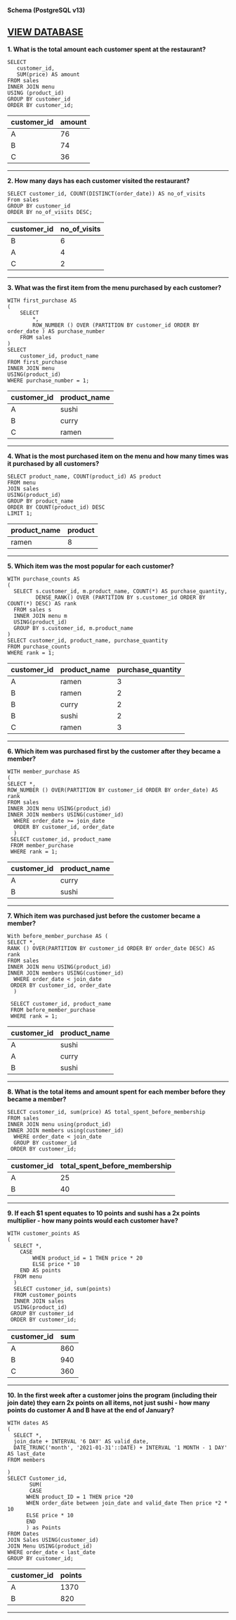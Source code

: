 **Schema (PostgreSQL v13)**

[VIEW DATABASE](https://github.com/Tutuabbey/8-Week-SQL-Challenge/blob/main/Dannys_Diner_Week_1/database)
---
**1. What is the total amount each customer spent at the restaurant?**

    SELECT
       customer_id,
       SUM(price) AS amount
    FROM sales
    INNER JOIN menu
    USING (product_id)
    GROUP BY customer_id
    ORDER BY customer_id;

| customer_id | amount |
| ----------- | ------ |
| A           | 76     |
| B           | 74     |
| C           | 36     |

---
**2. How many days has each customer visited the restaurant?**

    SELECT customer_id, COUNT(DISTINCT(order_date)) AS no_of_visits
    From sales
    GROUP BY customer_id
    ORDER BY no_of_visits DESC;

| customer_id | no_of_visits |
| ----------- | ------------ |
| B           | 6            |
| A           | 4            |
| C           | 2            |

---
**3. What was the first item from the menu purchased by each customer?**

    WITH first_purchase AS 
    (
        SELECT 
            *,
            ROW_NUMBER () OVER (PARTITION BY customer_id ORDER BY order_date ) AS purchase_number            
        FROM sales
    )
    SELECT 
        customer_id, product_name
    FROM first_purchase 
    INNER JOIN menu
    USING(product_id)
    WHERE purchase_number = 1;

| customer_id | product_name |
| ----------- | ------------ |
| A           | sushi        |
| B           | curry        |
| C           | ramen        |

---
**4. What is the most purchased item on the menu and how many times was it purchased by all customers?**

    SELECT product_name, COUNT(product_id) AS product
    FROM menu 
    JOIN sales
    USING(product_id)
    GROUP BY product_name
    ORDER BY COUNT(product_id) DESC
    LIMIT 1;

| product_name | product |
| ------------ | ------- |
| ramen        | 8       |

---
**5. Which item was the most popular for each customer?**

    WITH purchase_counts AS 
    (
      SELECT s.customer_id, m.product_name, COUNT(*) AS purchase_quantity,
             DENSE_RANK() OVER (PARTITION BY s.customer_id ORDER BY COUNT(*) DESC) AS rank
      FROM sales s
      INNER JOIN menu m 
      USING(product_id)
      GROUP BY s.customer_id, m.product_name
    )
    SELECT customer_id, product_name, purchase_quantity
    FROM purchase_counts
    WHERE rank = 1;

| customer_id | product_name | purchase_quantity |
| ----------- | ------------ | ----------------- |
| A           | ramen        | 3                 |
| B           | ramen        | 2                 |
| B           | curry        | 2                 |
| B           | sushi        | 2                 |
| C           | ramen        | 3                 |

---
**6. Which item was purchased first by the customer after they became a member?**

    WITH member_purchase AS 
    (
    SELECT *,
    ROW_NUMBER () OVER(PARTITION BY customer_id ORDER BY order_date) AS rank
    FROM sales
    INNER JOIN menu USING(product_id)
    INNER JOIN members USING(customer_id)
      WHERE order_date >= join_date
      ORDER BY customer_id, order_date
      )
     SELECT customer_id, product_name
     FROM member_purchase
     WHERE rank = 1;

| customer_id | product_name |
| ----------- | ------------ |
| A           | curry        |
| B           | sushi        |

---
**7. Which item was purchased just before the customer became a member?**

    With before_member_purchase AS (
    SELECT *,
    RANK () OVER(PARTITION BY customer_id ORDER BY order_date DESC) AS rank
    FROM sales
    INNER JOIN menu USING(product_id)
    INNER JOIN members USING(customer_id)
      WHERE order_date < join_date
     ORDER BY customer_id, order_date
      )
      
     SELECT customer_id, product_name
     FROM before_member_purchase
     WHERE rank = 1;

| customer_id | product_name |
| ----------- | ------------ |
| A           | sushi        |
| A           | curry        |
| B           | sushi        |

---
**8. What is the total items and amount spent for each member before they became a member?**

    SELECT customer_id, sum(price) AS total_spent_before_membership
    FROM sales
    INNER JOIN menu using(product_id)
    INNER JOIN members using(customer_id)
      WHERE order_date < join_date
      GROUP BY customer_id
     ORDER BY customer_id;

| customer_id | total_spent_before_membership |
| ----------- | ----------------------------- |
| A           | 25                            |
| B           | 40                            |

---
**9.  If each $1 spent equates to 10 points and sushi has a 2x points multiplier - how many points would each customer have?**

    WITH customer_points AS
    (
      SELECT *,
      	CASE
      		WHEN product_id = 1 THEN price * 20
      		ELSE price * 10
      	END AS points
      FROM menu
      )
      SELECT customer_id, sum(points)
      FROM customer_points
      INNER JOIN sales
      USING(product_id)
     GROUP BY customer_id
     ORDER BY customer_id;

| customer_id | sum |
| ----------- | --- |
| A           | 860 |
| B           | 940 |
| C           | 360 |

---
**10. In the first week after a customer joins the program (including their join date)
they earn 2x points on all items, not just sushi - how many points do customer A and B have at the end of January?**

    WITH dates AS 
    (
      SELECT *, 
      join_date + INTERVAL '6 DAY' AS valid_date, 
      DATE_TRUNC('month', '2021-01-31'::DATE) + INTERVAL '1 MONTH - 1 DAY' AS last_date
    FROM members
    
    ) 
    SELECT Customer_id, 
           SUM(
    	   CASE 
    	  WHEN product_ID = 1 THEN price *20
          WHEN order_date between join_date and valid_date Then price *2 * 10
    	  ELSE price * 10
    	  END 
    	  ) as Points
    FROM Dates
    JOIN Sales USING(customer_id)
    JOIN Menu USING(product_id)
    WHERE order_date < last_date
    GROUP BY customer_id;

| customer_id | points |
| ----------- | ------ |
| A           | 1370   |
| B           | 820    |

---
